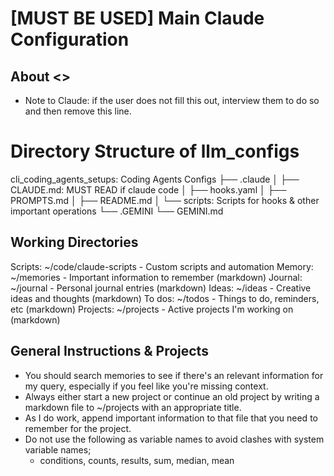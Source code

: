 # [MUST BE USED] Main Claude Configuration
## About <>
- Note to Claude: if the user does not fill this out, interview them to do so and then remove this line.


# Directory Structure of llm_configs
cli_coding_agents_setups: Coding Agents Configs
├── .claude
│   ├── CLAUDE.md: MUST READ if claude code
│   ├── hooks.yaml
│   ├── PROMPTS.md
│   ├── README.md
│   └── scripts:    Scripts for hooks & other important operations
└── .GEMINI
    └── GEMINI.md




## Working Directories
Scripts: ~/code/claude-scripts - Custom scripts and automation
Memory: ~/memories - Important information to remember (markdown)
Journal: ~/journal - Personal journal entries (markdown)
Ideas: ~/ideas - Creative ideas and thoughts (markdown)
To dos: ~/todos - Things to do, reminders, etc (markdown)
Projects: ~/projects - Active projects I'm working on (markdown)

## General Instructions & Projects
- You should search memories to see if there's an relevant information for my query, especially if you feel like you're missing context.
- Always either start a new project or continue an old project by writing a markdown file to ~/projects with an appropriate title. 
- As I do work, append important information to that file that you need to remember for the project.
- Do not use the following as variable names to avoid clashes with system variable names; 
    - conditions, counts, results, sum, median, mean